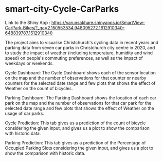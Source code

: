 # smart-city-Cycle-CarParks

Link to the Shiny App : https://varunsakhare.shinyapps.io/SmartView-CarPark-Bikes/?_ga=2.150553534.948095272.1612910340-648839787.1612910340

The project aims to visualise Christchurch's cycling data in recent years and parking data from seven car parks in Christchurch city centre in 2020, and to study the impact of weather (including temperature, humidity and wind speed) on people's commuting preferences, as well as the impact of weekdays or weekends.

Cycle Dashboard:
The Cycle Dashboard shows each of the sensor location on the map and the number of observations for that counter or nearby counters for the selected date range and few plots that shows the effect of Weather on the count of bicycles.

Parking Dashboard:
The Parking Dashboard shows the location of each car park on the map and the number of observations for that car park for the selected date range and few plots that shows the effect of Weather on the usage of car parks.

Cycle Prediction:
This tab gives us a prediction of the count of bicycle considering the given input, and gives us a plot to show the comparison with historic data.

Parking Prediction:
This tab gives us a prediction of the Percentage of Occupied Parking Slots considering the given input, and gives us a plot to show the comparison with historic data.
